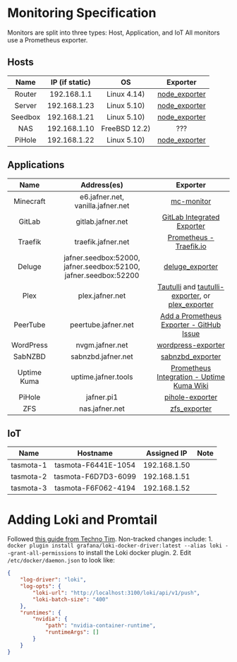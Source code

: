 # Monitoring Specification
Monitors are split into three types: Host, Application, and IoT
All monitors use a Prometheus exporter.

## Hosts
| Name | IP (if static) | OS | Exporter |
|:----:|:--------------:|:--:|:--------:|
| Router | 192.168.1.1 | Linux 4.14) | [node_exporter](https://github.com/prometheus/node_exporter) |
| Server | 192.168.1.23 | Linux 5.10) | [node_exporter](https://github.com/prometheus/node_exporter) |
| Seedbox | 192.168.1.21 | Linux 5.10) | [node_exporter](https://github.com/prometheus/node_exporter) |
| NAS | 192.168.1.10 | FreeBSD 12.2) | ???
| PiHole | 192.168.1.22 | Linux 5.10) | [node_exporter](https://github.com/prometheus/node_exporter) |

## Applications
| Name | Address(es) | Exporter |
|:----:|:-------:|:--------:|
| Minecraft | e6.jafner.net, vanilla.jafner.net | [mc-monitor](https://github.com/itzg/mc-monitor)
| GitLab | gitlab.jafner.net | [GitLab Integrated Exporter](https://docs.gitlab.com/ee/administration/monitoring/prometheus/gitlab_metrics.html)
| Traefik | traefik.jafner.net | [Prometheus - Traefik.io](https://doc.traefik.io/traefik/observability/metrics/prometheus/) |
| Deluge | jafner.seedbox:52000, jafner.seedbox:52100, jafner.seedbox:52200 | [deluge_exporter](https://github.com/tobbez/deluge_exporter) |
| Plex | plex.jafner.net | [Tautulli](https://github.com/Tautulli/Tautulli) and [tautulli-exporter](https://github.com/nwalke/tautulli-exporter), or [plex_exporter](https://github.com/arnarg/plex_exporter) |
| PeerTube | peertube.jafner.net | [Add a Prometheus Exporter - GitHub Issue](https://github.com/Chocobozzz/PeerTube/issues/3742) |
| WordPress | nvgm.jafner.net | [wordpress-exporter](https://github.com/aorfanos/wordpress-exporter) |
| SabNZBD | sabnzbd.jafner.net | [sabnzbd_exporter](https://github.com/msroest/sabnzbd_exporter) |
| Uptime Kuma | uptime.jafner.tools | [Prometheus Integration - Uptime Kuma Wiki](https://github.com/louislam/uptime-kuma/wiki/Prometheus-Integration) |
| PiHole | jafner.pi1 | [pihole-exporter](https://github.com/eko/pihole-exporter) |
| ZFS | nas.jafner.net | [zfs_exporter](https://github.com/pdf/zfs_exporter) |

## IoT
| Name | Hostname | Assigned IP | Note |
|:----:|:--------:|:-----------:|:----:|
| tasmota-1 | tasmota-F6441E-1054 | 192.168.1.50 | 
| tasmota-2 | tasmota-F6D7D3-6099 | 192.168.1.51 |
| tasmota-3 | tasmota-F6F062-4194 | 192.168.1.52 |

# Adding Loki and Promtail
Followed [this guide from Techno Tim](https://docs.technotim.live/posts/grafana-loki/).
Non-tracked changes include:
    1. `docker plugin install grafana/loki-docker-driver:latest --alias loki --grant-all-permissions` to install the Loki docker plugin.
    2. Edit `/etc/docker/daemon.json` to look like:
```json
{
    "log-driver": "loki",
    "log-opts": {
        "loki-url": "http://localhost:3100/loki/api/v1/push",
        "loki-batch-size": "400"
    },
    "runtimes": {
        "nvidia": {
            "path": "nvidia-container-runtime",
            "runtimeArgs": []
        }
    } 
}
```
